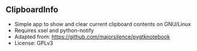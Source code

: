 ClipboardInfo
-------------

- Simple app to show and clear current clipboard contents on GNU/Linux
- Requires xsel and python-notify
- Adapted from: https://github.com/majorsilence/pygtknotebook
- License: GPLv3
